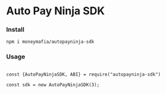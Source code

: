 # Auto Pay Ninja SDK

### Install

```
npm i moneymafia/autopayninja-sdk
```

### Usage

```

const {AutoPayNinjaSDK, ABI} = require("autopayninja-sdk")

const sdk = new AutoPayNinjaSDK(3);

```
